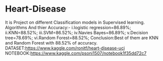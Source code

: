 # Heart-Disease
It is Project on different Classification models in Supervised learning.
Algorithms And thier Accuracy:-
i.logistic regression=86.89%;
ii.KNN=88.52%;
iii.SVM=86.52%;
iv.Navies Bayes=86.89%;
v.Decision tree=78.69%;
vi.Random Forest=88.52%;
Conclusion:Best of them are KNN and Random Forest with 88.52% of accuracy.
DATASET:https://www.kaggle.com/ronitf/heart-disease-uci
NOTEBOOK:https://www.kaggle.com/psoni1507/notebook1f35dd72c7
